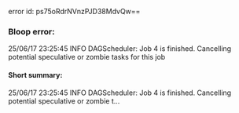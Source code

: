 error id: ps75oRdrNVnzPJD38MdvQw==
### Bloop error:

25/06/17 23:25:45 INFO DAGScheduler: Job 4 is finished. Cancelling potential speculative or zombie tasks for this job
#### Short summary: 

25/06/17 23:25:45 INFO DAGScheduler: Job 4 is finished. Cancelling potential speculative or zombie t...